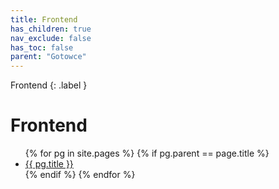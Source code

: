 ```yaml
---
title: Frontend
has_children: true
nav_exclude: false
has_toc: false
parent: "Gotowce"
---
```

Frontend
{: .label }

# Frontend

<ul>
    {% for pg in site.pages %}
        {% if pg.parent == page.title %}
            <li>
                <a href="{{ site.url }}{{ site.baseurl }}/{{ pg.url }}">{{ pg.title }}</a>
            </li>
        {% endif %}
    {% endfor %}
</ul>

